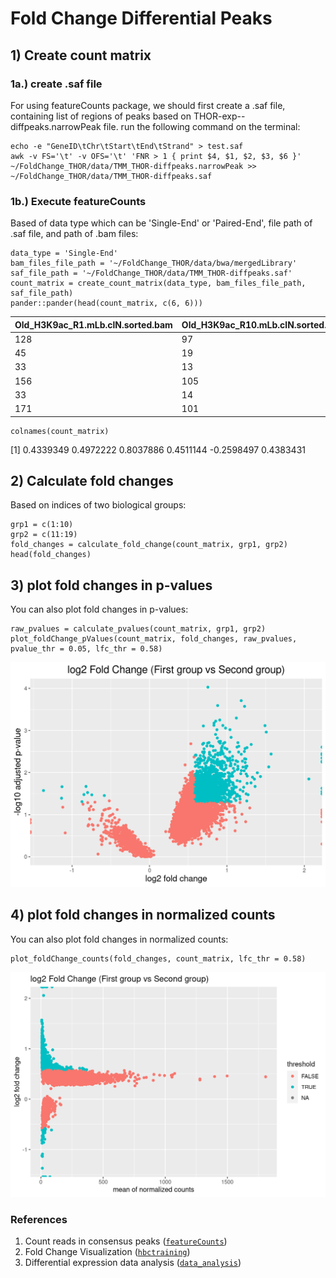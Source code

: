 # Fold Change Differential Peaks

## 1) Create count matrix
### 1a.) create .saf file
For using featureCounts package, we should first create a .saf file, containing list of regions of peaks based on THOR-exp-<date>-diffpeaks.narrowPeak file.
run the following command on the terminal:

```{bash}
echo -e "GeneID\tChr\tStart\tEnd\tStrand" > test.saf
awk -v FS='\t' -v OFS='\t' 'FNR > 1 { print $4, $1, $2, $3, $6 }' ~/FoldChange_THOR/data/TMM_THOR-diffpeaks.narrowPeak >> ~/FoldChange_THOR/data/TMM_THOR-diffpeaks.saf
```

### 1b.) Execute featureCounts
Based of data type which can be 'Single-End' or 'Paired-End', file path of .saf file, and path of .bam files:

```{r}
data_type = 'Single-End'
bam_files_file_path = '~/FoldChange_THOR/data/bwa/mergedLibrary'
saf_file_path = '~/FoldChange_THOR/data/TMM_THOR-diffpeaks.saf'
count_matrix = create_count_matrix(data_type, bam_files_file_path, saf_file_path)
pander::pander(head(count_matrix, c(6, 6)))
```
|  Old_H3K9ac_R1.mLb.clN.sorted.bam | Old_H3K9ac_R10.mLb.clN.sorted.bam |Old_H3K9ac_R2.mLb.clN.sorted.bam | Old_H3K9ac_R3.mLb.clN.sorted.bam |Old_H3K9ac_R4.mLb.clN.sorted.bam| Old_H3K9ac_R5.mLb.clN.sorted.bam|
| --- | --- |--- | --- | --- | --- | 
| 128 | 97 |134|39|142|142|
| 45 | 19 |34|22|64|64|
| 33 | 13 |24|14|35|35|
| 156| 105|144|74|137|137|
| 33| 14|17|7|26|26|
| 171| 101|162|68|246|246|
  
```{r}
colnames(count_matrix)
```
  
[1]  0.4339349  0.4972222  0.8037886  0.4511144 -0.2598497  0.4383431

## 2) Calculate fold changes
Based on indices of two biological groups:

```{r}
grp1 = c(1:10)
grp2 = c(11:19)
fold_changes = calculate_fold_change(count_matrix, grp1, grp2)
head(fold_changes)
```

## 3) plot fold changes in p-values

You can also plot fold changes in p-values:

```{r}
raw_pvalues = calculate_pvalues(count_matrix, grp1, grp2)
plot_foldChange_pValues(count_matrix, fold_changes, raw_pvalues, pvalue_thr = 0.05, lfc_thr = 0.58)
```

![alt foldChange_pValues](https://github.com/minashaigan/FoldChange_THOR/blob/main/Figures/foldChange_pValues.png)
  
## 4) plot fold changes in normalized counts

You can also plot fold changes in normalized counts:

```{r}
plot_foldChange_counts(fold_changes, count_matrix, lfc_thr = 0.58)
```

![alt foldChange_pValues](https://github.com/minashaigan/FoldChange_THOR/blob/main/Figures/FoldChange_counts.png)

  ### References
  1. Count reads in consensus peaks ([`featureCounts`](http://bioinf.wehi.edu.au/featureCounts/))
  2. Fold Change Visualization ([`hbctraining`](https://hbctraining.github.io/Intro-to-R-with-DGE/lessons/B1_DGE_visualizing_results.html))
  3. Differential expression data analysis ([`data_analysis`](https://www.bioconductor.org/help/course-materials/2015/Uruguay2015/day5-data_analysis.html))
